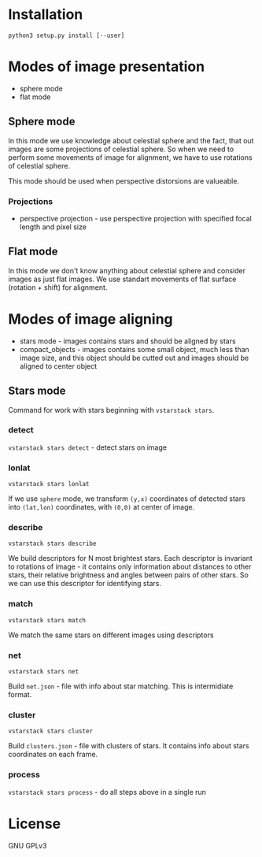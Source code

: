 # Installation

```
python3 setup.py install [--user]
```

# Modes of image presentation

* sphere mode
* flat mode

## Sphere mode

In this mode we use knowledge about celestial sphere and the fact, that out images are some projections of celestial sphere. So when we need to perform some movements of image for alignment, we have to use rotations of celestial sphere.

This mode should be used when perspective distorsions are valueable.

### Projections

* perspective projection - use perspective projection with specified focal length and pixel size

## Flat mode

In this mode we don't know anything about celestial sphere and consider images as just flat images. We use standart movements of flat surface (rotation + shift) for alignment.


# Modes of image aligning

* stars mode - images contains stars and should be aligned by stars
* compact_objects - images contains some small object, much less than image size, and this object
should be cutted out and images should be aligned to center object

## Stars mode

Command for work with stars beginning with `vstarstack stars`.

### detect

`vstarstack stars detect` - detect stars on image

### lonlat

`vstarstack stars lonlat`

If we use `sphere` mode, we transform `(y,x)` coordinates of detected stars into `(lat,lon)` coordinates, with `(0,0)` at center of image.

### describe

`vstarstack stars describe`

We build descriptors for N most brightest stars. Each descriptor is invariant to rotations of image - it contains only information about distances to other stars, their relative brightness and angles between pairs of other stars. So we can use this descriptor for identifying stars.

### match

`vstarstack stars match`

We match the same stars on different images using descriptors

### net

`vstarstack stars net`

Build `net.json` - file with info about star matching. This is intermidiate format.

### cluster

`vstarstack stars cluster`

Build `clusters.json` - file with clusters of stars. It contains info about stars coordinates on each frame.

### process

`vstarstack stars process` - do all steps above in a single run

# License

GNU GPLv3
